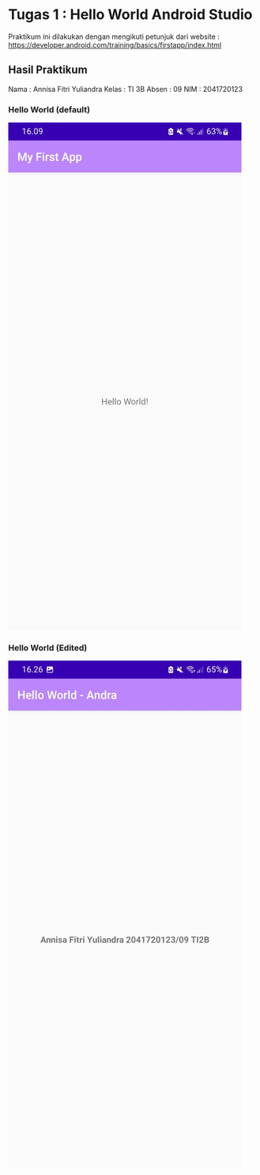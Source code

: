 # Tugas 1 : Hello World Android Studio
  Praktikum ini dilakukan dengan mengikuti petunjuk dari website : https://developer.android.com/training/basics/firstapp/index.html
## Hasil Praktikum
  Nama : Annisa Fitri Yuliandra
  Kelas : TI 3B
  Absen : 09
  NIM : 2041720123
  
### Hello World (default)
![](images/ss1.jpeg)
    
### Hello World (Edited)
![](images/ss2.jpeg)
